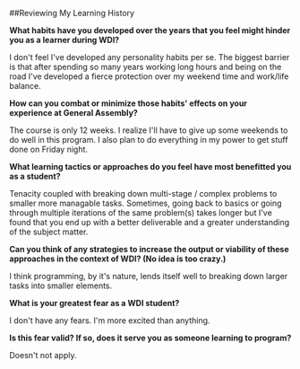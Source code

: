 ##Reviewing My Learning History


**What habits have you developed over the years that you feel might hinder you as a learner during WDI?**

I don't feel I've developed any personality habits per se.  The biggest barrier is that after spending so many years working long hours and being on the road I've developed a fierce protection over my weekend time and work/life balance.

**How can you combat or minimize those habits' effects on your experience at General Assembly?**

The course is only 12 weeks.  I realize I'll have to give up some weekends to do well in this program.  I also plan to do everything in my power to get stuff done on Friday night.

**What learning tactics or approaches do you feel have most benefitted you as a student?**

Tenacity coupled with breaking down multi-stage / complex problems to smaller more managable tasks.  Sometimes, going back to basics or going through multiple iterations of the same problem(s) takes longer but I've found that you end up with a better deliverable and a greater understanding of the subject matter.

**Can you think of any strategies to increase the output or viability of these approaches in the context of WDI? (No idea is too crazy.)**

I think programming, by it's nature, lends itself well to breaking down larger tasks into smaller elements.

**What is your greatest fear as a WDI student?**

I don't have any fears.  I'm more excited than anything.

**Is this fear valid? If so, does it serve you as someone learning to program?**

Doesn't not apply.